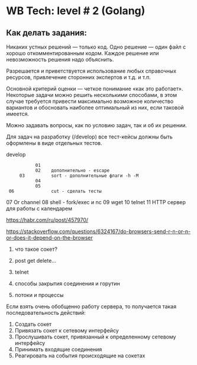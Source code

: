 # WB Tech: level # 2 (Golang)
## Как делать задания:
Никаких устных решений — только код. Одно решение — один файл с хорошо откомментированным кодом. Каждое решение или невозможность решения надо объяснить.

Разрешается и приветствуется использование любых справочных ресурсов, привлечение сторонних экспертов и т.д. и т.п.


Основной критерий оценки — четкое понимание «как это работает». Некоторые задачи можно решить несколькими способами, в этом случае требуется привести максимально возможное количество вариантов и обосновать наиболее оптимальный из них, если таковой имеется.

Можно задавать вопросы, как по условию задач, так и об их решении.

Для задач на разработку (/develop) все тест-кейсы должны быть оформлены в виде отдельных тестов.




develop

               01
               02    дополнительно - escape
         03          sort - дополнительные флаги -h -M
               04
               05
     06              cut - сделать тесты
07                   Or channel
     08              shell - fork/exec и nc
               09    wget
               10    telnet
11                   HTTP сервер для работы с календарем


https://habr.com/ru/post/457970/

https://stackoverflow.com/questions/6324167/do-browsers-send-r-n-or-n-or-does-it-depend-on-the-browser


1. что такое сокет?

2. post get delete...

3. telnet

4. способы закрытия соединения и горутин

5. потоки и процессы



Если взять очень обобщенно работу сервера, то получается такая последовательность действий:
1. Создать сокет
2. Привязать сокет к сетевому интерфейсу
3. Прослушивать сокет, привязанный к определенному сетевому интерфейсу
4. Принимать входящие соединения
5. Реагировать на события происходящие на сокетах